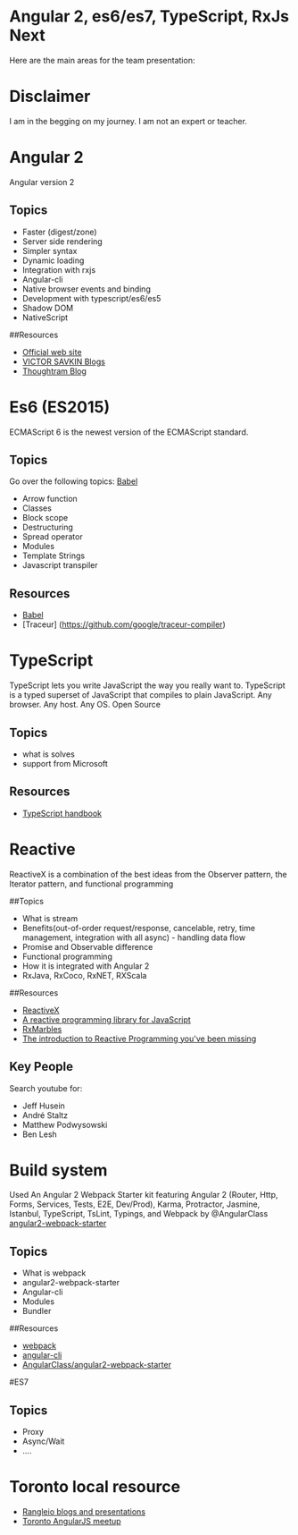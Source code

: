 # Angular 2, es6/es7, TypeScript, RxJs Next 

Here are the main areas for the team presentation:

# Disclaimer

I am in the begging on my journey. I am not an expert or teacher.

# Angular 2

Angular version 2

## Topics
- Faster (digest/zone)
- Server side rendering
- Simpler syntax
- Dynamic loading
- Integration with rxjs
- Angular-cli
- Native browser events and binding
- Development with typescript/es6/es5
- Shadow DOM
- NativeScript

##Resources
- [Official web site](https://angular.io)
- [VICTOR SAVKIN Blogs](http://victorsavkin.com/)
- [Thoughtram Blog](http://blog.thoughtram.io/categories/angular-2/)

# Es6 (ES2015)

ECMAScript 6 is the newest version of the ECMAScript standard. 

## Topics
Go over the following topics: [Babel](https://babeljs.io/docs/learn-es2015/)
- Arrow function
- Classes
- Block scope
- Destructuring
- Spread operator
- Modules
- Template Strings
- Javascript transpiler

## Resources
- [Babel](https://babeljs.io)
- [Traceur] (https://github.com/google/traceur-compiler)

# TypeScript

TypeScript lets you write JavaScript the way you really want to.
TypeScript is a typed superset of JavaScript that compiles to plain JavaScript.
Any browser. Any host. Any OS. Open Source

## Topics
- what is solves
- support from Microsoft

## Resources
- [TypeScript handbook](http://www.typescriptlang.org/Handbook)

# Reactive

ReactiveX is a combination of the best ideas from the Observer pattern, the Iterator pattern, and functional programming

##Topics
- What is stream
- Benefits(out-of-order request/response, cancelable, retry, time management, integration with all async) - handling data flow
- Promise and Observable difference
- Functional programming
- How it is integrated with Angular 2
- RxJava, RxCoco, RxNET, RXScala

##Resources
- [ReactiveX](http://reactivex.io/)
- [A reactive programming library for JavaScript](https://github.com/ReactiveX/RxJS)
- [RxMarbles](http://rxmarbles.com/)
- [The introduction to Reactive Programming you've been missing](https://gist.github.com/staltz/868e7e9bc2a7b8c1f754)

## Key People
Search youtube for:
- Jeff Husein
- André Staltz
- Matthew Podwysowski
- Ben Lesh

# Build system

Used An Angular 2 Webpack Starter kit featuring Angular 2 (Router, Http, Forms, Services, Tests, E2E, Dev/Prod), Karma, 
Protractor, Jasmine, Istanbul, TypeScript, TsLint, Typings, and Webpack by @AngularClass 
[angular2-webpack-starter](https://angularclass.github.io/angular2-webpack-starter/)

## Topics
- What is webpack
- angular2-webpack-starter
- Angular-cli
- Modules
- Bundler

##Resources
- [webpack](https://webpack.github.io/)
- [angular-cli](https://github.com/angular/angular-cli)
- [AngularClass/angular2-webpack-starter](https://github.com/AngularClass/angular2-webpack-starter)

#ES7

## Topics
- Proxy
- Async/Wait
- ....

# Toronto local resource
- [Rangleio blogs and presentations](http://rangle.io/)
- [Toronto AngularJS meetup](http://www.meetup.com/AngularJS-Toronto/)

